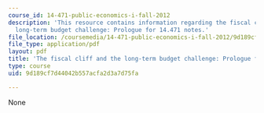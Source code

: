 ```yaml
---
course_id: 14-471-public-economics-i-fall-2012
description: 'This resource contains information regarding the fiscal cliff and the
  long-term budget challenge: Prologue for 14.471 notes.'
file_location: /coursemedia/14-471-public-economics-i-fall-2012/9d189cf7d44042b557acfa2d3a7d75fa_MIT14_471F12_fiscal_cliff.pdf
file_type: application/pdf
layout: pdf
title: 'The fiscal cliff and the long-term budget challenge: Prologue for 14.471 notes'
type: course
uid: 9d189cf7d44042b557acfa2d3a7d75fa

---
```

None